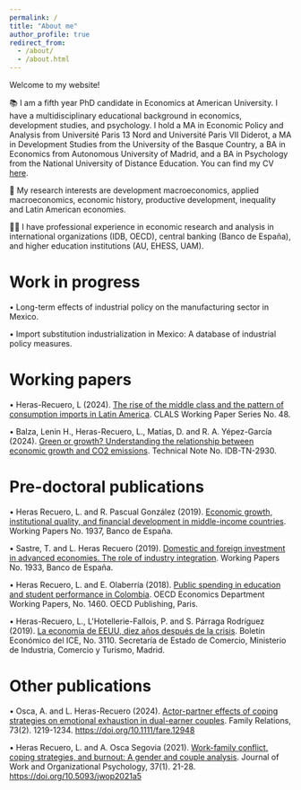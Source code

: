 ```yaml
---
permalink: /
title: "About me"
author_profile: true
redirect_from: 
  - /about/
  - /about.html
---
```


Welcome to my website!

📚 I am a fifth year PhD candidate in Economics at American University. I have a multidisciplinary educational background in economics, development studies, and psychology. I hold a MA in Economic Policy and Analysis from Université Paris 13 Nord and Université Paris VII Diderot, a MA in Development Studies from the University of the Basque Country, a BA in Economics from Autonomous University of Madrid, and a BA in Psychology from the National University of Distance Education. You can find my CV [here](https://lauraherasrec.github.io/files/AcademicCV_HerasRecuero.pdf). 

📝 My research interests are development macroeconomics, applied macroeconomics, economic history, productive development, inequality and Latin American economies.

👩‍💻 I have professional experience in economic research and analysis in international organizations (IDB, OECD), central banking (Banco de España), and higher education institutions (AU, EHESS, UAM).

# Work in progress
• Long-term effects of industrial policy on the manufacturing sector in Mexico.

• Import substitution industrialization in Mexico: A database of industrial policy measures.

# Working papers
• Heras-Recuero, L (2024). [The rise of the middle class and the pattern of consumption imports in Latin America](https://papers.ssrn.com/sol3/papers.cfm?abstract_id=4741057). CLALS Working Paper Series No. 48. 

• Balza, Lenin H., Heras-Recuero, L., Matías, D. and R. A. Yépez-García (2024). [Green or growth? Understanding the relationship between economic growth and CO2 emissions](https://publications.iadb.org/en/green-or-growth-understanding-relationship-between-economic-growth-and-co2-emissions). Technical Note No. IDB-TN-2930. 

# Pre-doctoral publications
• Heras Recuero, L. and R. Pascual González (2019). [Economic growth, institutional quality, and financial development in middle-income countries](https://www.bde.es/f/webbde/SES/Secciones/Publicaciones/PublicacionesSeriadas/DocumentosTrabajo/19/Fich/dt1937e.pdf). Working Papers No. 1937, Banco de España.

• Sastre, T. and L. Heras Recuero (2019). [Domestic and foreign investment in advanced economies. The role of industry integration](https://www.bde.es/f/webbde/SES/Secciones/Publicaciones/PublicacionesSeriadas/DocumentosTrabajo/19/Fich/dt1933e.pdf). Working Papers No. 1933, Banco de España.

• Heras Recuero, L. and E. Olaberría (2018). [Public spending in education and student performance in Colombia](https://www.oecd-ilibrary.org/economics/public-spending-in-education-and-student-s-performance-in-colombia_282d9700-en). OECD Economics Department Working Papers, No. 1460. OECD Publishing, Paris.

• Heras-Recuero, L., L'Hotellerie-Fallois, P. and S. Párraga Rodríguez (2019). [La economía de EEUU, diez años después de la crisis](https://dialnet.unirioja.es/servlet/articulo?codigo=7071539). Boletín Económico del ICE, No. 3110. Secretaría de Estado de Comercio, Ministerio de Industria, Comercio y Turismo, Madrid.

# Other publications
• Osca, A. and L. Heras-Recuero (2024). [Actor-partner effects of coping strategies on emotional exhaustion in dual-earner couples](https://onlinelibrary.wiley.com/doi/full/10.1111/fare.12948). Family Relations, 73(2). 1219-1234. https://doi.org/10.1111/fare.12948

• Heras Recuero, L. and A. Osca Segovia (2021). [Work-family conflict, coping strategies, and burnout: A gender and couple analysis](https://journals.copmadrid.org/jwop/art/jwop2021a5). Journal of Work and Organizational Psychology, 37(1). 21-28. https://doi.org/10.5093/jwop2021a5
